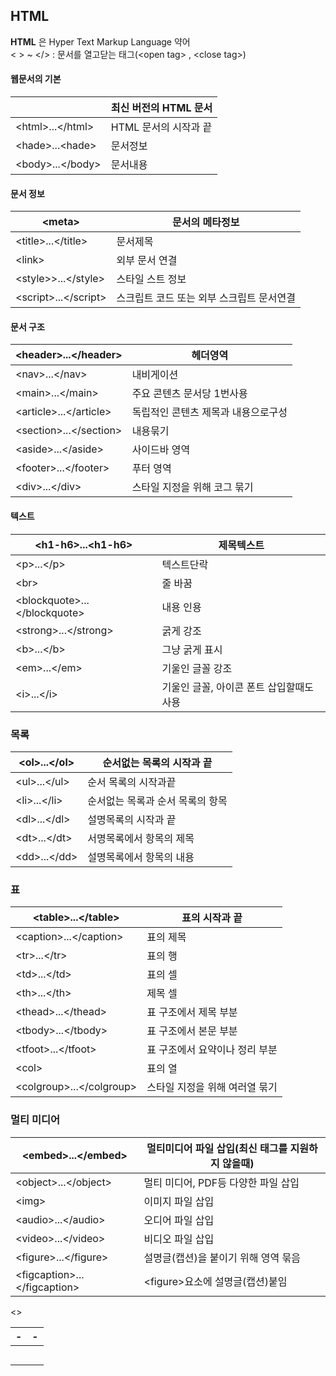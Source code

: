 ## HTML
**HTML** 은 Hyper Text Markup Language 약어<br>
< > ~ </>  : 문서를 열고닫는 태그(<open tag&gt; , <close tag&gt;)
#### 웹문서의 기본
|<!doctype html>| 최신 버전의 HTML 문서|
|-|-|
|&lt;html&gt;...&lt;/html&gt;|HTML 문서의 시작과 끝|
|&lt;hade&gt;...&lt;hade&gt;|문서정보|
|&lt;body&gt;...&lt;/body&gt;|문서내용|

#### 문서 정보
|<meta&gt;|문서의 메타정보|
|-|-|
|&lt;title&gt;...&lt;/title&gt;|문서제목|
|&lt;link&gt;|외부 문서 연결|
|&lt;style&gt;>...&lt;/style&gt;|스타일 스트 정보|
|<script&gt;...</script&gt;|스크립트 코드 또는 외부 스크립트 문서연결|


#### 문서 구조
|<header&gt;...</header&gt;|헤더영역|
|-|-|
|<nav&gt;...</nav&gt;|내비게이션|
|<main&gt;...</main&gt;|주요 콘텐츠 문서당 1번사용 |
|<article&gt;...</article&gt;|독립적인 콘텐츠 제목과 내용으로구성|
|<section&gt;...</section&gt;|내용묶기|
|<aside&gt;...</aside&gt;|사이드바 영역|
|<footer&gt;...</footer&gt;|푸터 영역|
|<div&gt;...</div&gt;|스타일 지정을 위해 코그 묶기|

#### 텍스트

|&lt;h1-h6&gt;...&lt;h1-h6&gt;|제목텍스트|
|-|-|
|<p&gt;...</p&gt;|텍스트단락|
|<br&gt;|줄 바꿈|
|<blockquote&gt;...</blockquote&gt;|내용 인용|
|<strong&gt;...</strong&gt;|굵게 강조|
|<b&gt;...</b&gt;|그냥 굵게 표시|
|<em&gt;...</em&gt;|기울인 글꼴 강조|
|<i&gt;...</i&gt;|기울인 글꼴, 아이콘 폰트 삽입할때도 사용|

### 목록

|<ol&gt;...</ol&gt;|순서없는 목록의 시작과 끝|
|-|-|
|<ul&gt;...</ul&gt;|순서 목록의 시작과끝|
|<li&gt;...</li&gt;|순서없는 목록과 순서 목록의 항목|
|<dl&gt;...</dl&gt;|설명목록의 시작과 끝|
|<dt&gt;...</dt&gt;|서명목록에서 항목의 제목|
|<dd&gt;...</dd&gt;|설명목록에서 항목의 내용|

### 표

|<table&gt;...</table&gt;|표의 시작과 끝|
|-|-|
|<caption&gt;...</caption&gt;|표의 제목|
|<tr&gt;...</tr&gt;|표의 행|
|<td&gt;...</td&gt;|표의 셀|
|<th&gt;...</th&gt;|제목 셀|
|<thead&gt;...</thead&gt;|표 구조에서 제목 부분|
|<tbody&gt;...</tbody&gt;|표 구조에서 본문 부분|
|<tfoot&gt;...</tfoot&gt;|표 구조에서 요약이나 정리 부분|
|<col&gt;|표의 열|
|<colgroup&gt;...</colgroup&gt;|스타일 지정을 위해 여러열 묶기|

### 멀티 미디어
|<embed&gt;...</embed&gt;|멀티미디어 파일 삽입(최신 태그를 지원하지 않을때)|
|-|-|
|<object&gt;...</object&gt;|멀티 미디어, PDF등 다양한 파일 삽입|
|<img&gt;|이미지 파일 삽입|
|<audio&gt;...</audio&gt;|오디어 파일 삽입|
|<video&gt;...</video&gt;|비디오 파일 삽입|
|<figure&gt;...</figure&gt;|설명글(캡션)을 붙이기 위해 영역 묶음|
|<figcaption&gt;...</figcaption&gt;|<figure&gt;요소에 설명글(캡션)붙임|









&lt;&gt;

|-|-|
|-|-|
|||
|||
|||
|||
|||
